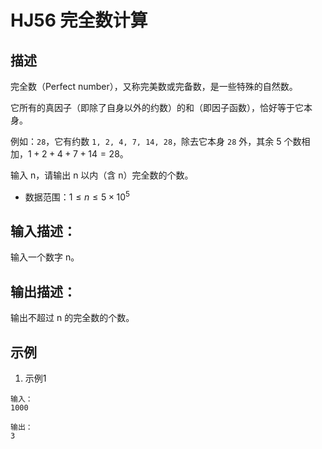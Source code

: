 # HJ56 完全数计算

## 描述

完全数（Perfect number），又称完美数或完备数，是一些特殊的自然数。

它所有的真因子（即除了自身以外的约数）的和（即因子函数），恰好等于它本身。

例如：`28`，它有约数 `1, 2, 4, 7, 14, 28`，除去它本身 `28` 外，其余 5 个数相加，$1 + 2 + 4 + 7 + 14 = 28$。

输入 n，请输出 n 以内（含 n）完全数的个数。

* 数据范围：$1 \leq n \leq 5 \times 10^5$

## 输入描述：

输入一个数字 n。

## 输出描述：

输出不超过 n 的完全数的个数。

## 示例

1. 示例1

```text
输入：
1000

输出：
3
```
